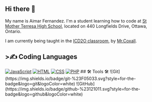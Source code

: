 <h2>Hi there 👋</h2>
<p>My name is Aimar Fernandez. I'm a student learning how to code at <a href="https://teh.ocsb.ca/">St Mother Terresa High School</a>, located on 440 Longfields Drive, Ottawa, Ontario.</p>
<p>I am currently being taught in the <a href="https://sites.google.com/ocsb.ca/teh-icd2or/home">ICD2O classroom</a>, by <a href="https://github.com/Mr-Coxall/">Mr.Coxall</a>.</p>
<h2>>✍ Coding Languages</h2>
<a href="https://github.com/search?q=user%3AAimar-Fernandez+language%3Ajavascript"><img alt="JavaScript" src="https://img.shields.io/badge/JavaScript-F7DF1E.svg?logo=javascript&logoColor=white"></a>
<a href="https://github.com/search?q=user%3AAimar-Fernandez+language%3Ahtml"><img alt="HTML" src="https://img.shields.io/badge/HTML-E34F26.svg?logo=html5&logoColor=white"></a>
<a href="https://github.com/search?q=user%3AAimar-Fernandez+language%3Acss"><img alt="CSS" src="https://img.shields.io/badge/CSS-1572B6.svg?logo=css3&logoColor=white"></a>
<a href="https://github.com/search?q=user%3AAimar-Fernandez+language%3Aphp"><img alt="PHP" src="https://img.shields.io/badge/PHP-%23777BB4.svg?logo=php&logoColor=black"></a>
## 🛠 Tools 🛠
  ![Git](https://img.shields.io/badge/git-%23F05033.svg?style=for-the-badge&logo=git&logoColor=white)
  ![GitHub](https://img.shields.io/badge/github-%23121011.svg?style=for-the-badge&logo=github&logoColor=white)
